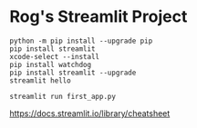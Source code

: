 # Rog's Streamlit Project
```
python -m pip install --upgrade pip
pip install streamlit
xcode-select --install
pip install watchdog
pip install streamlit --upgrade
streamlit hello

streamlit run first_app.py
```
https://docs.streamlit.io/library/cheatsheet
